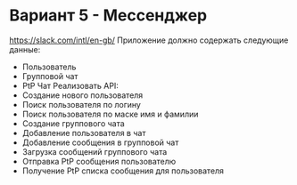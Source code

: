 # Вариант 5 - Мессенджер

https://slack.com/intl/en-gb/
Приложение должно содержать следующие данные:
- Пользователь
- Групповой чат
- PtP Чат
Реализовать API:
- Создание нового пользователя
- Поиск пользователя по логину
- Поиск пользователя по маске имя и фамилии
- Создание группового чата
- Добавление пользователя в чат
- Добавление сообщения в групповой чат
- Загрузка сообщений группового чата
- Отправка PtP сообщения пользователю
- Получение PtP списка сообщения для пользователя
